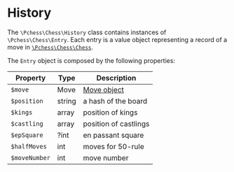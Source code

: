 # History

The `\Pchess\Chess\History` class contains instances of `\Pchess\Chess\Entry`.
Each entry is a value object representing a record of a move in [`\Pchess\Chess\Chess`](chess.md).

The `Entry` object is composed by the following properties:

|Property      | Type   | Description            |
|--------------|--------|------------------------|
|`$move`       | Move   | [Move object](move.md) |
|`$position`   | string | a hash of the board    |
|`$kings`      | array  | position of kings      |
|`$castling`   | array  | position of castlings  |
|`$epSquare`   | ?int   | en passant square      |
|`$halfMoves`  | int    | moves for 50-rule      |
|`$moveNumber` | int    | move number            |

